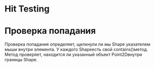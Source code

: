 # Hit Testing

# Проверка попадания

Проверка попадания определяет, щелкнули ли мы Shape указателем мыши внутри элемента. У каждого Shapeесть свой contains()метод. Метод проверяет, находится ли указанный объект Point2Dвнутри границы Shape.
